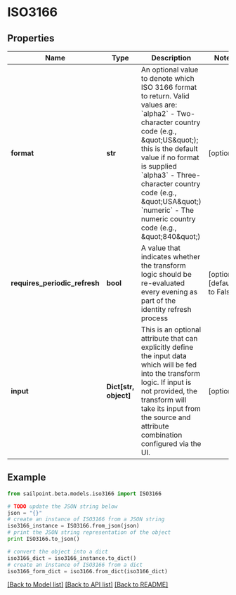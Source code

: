 # ISO3166


## Properties

Name | Type | Description | Notes
------------ | ------------- | ------------- | -------------
**format** | **str** | An optional value to denote which ISO 3166 format to return. Valid values are:   &#x60;alpha2&#x60; - Two-character country code (e.g., \&quot;US\&quot;); this is the default value if no format is supplied   &#x60;alpha3&#x60; - Three-character country code (e.g., \&quot;USA\&quot;)   &#x60;numeric&#x60; - The numeric country code (e.g., \&quot;840\&quot;)  | [optional] 
**requires_periodic_refresh** | **bool** | A value that indicates whether the transform logic should be re-evaluated every evening as part of the identity refresh process | [optional] [default to False]
**input** | **Dict[str, object]** | This is an optional attribute that can explicitly define the input data which will be fed into the transform logic. If input is not provided, the transform will take its input from the source and attribute combination configured via the UI. | [optional] 

## Example

```python
from sailpoint.beta.models.iso3166 import ISO3166

# TODO update the JSON string below
json = "{}"
# create an instance of ISO3166 from a JSON string
iso3166_instance = ISO3166.from_json(json)
# print the JSON string representation of the object
print ISO3166.to_json()

# convert the object into a dict
iso3166_dict = iso3166_instance.to_dict()
# create an instance of ISO3166 from a dict
iso3166_form_dict = iso3166.from_dict(iso3166_dict)
```
[[Back to Model list]](../README.md#documentation-for-models) [[Back to API list]](../README.md#documentation-for-api-endpoints) [[Back to README]](../README.md)


